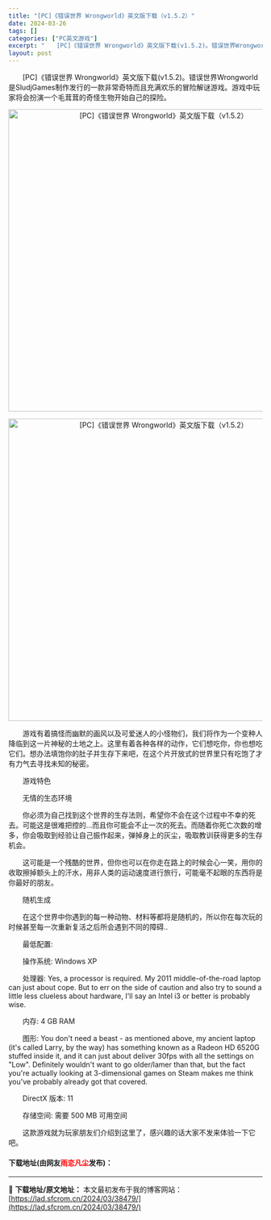 ```yaml
---
title: "[PC]《错误世界 Wrongworld》英文版下载（v1.5.2）"
date: 2024-03-26
tags: []
categories: ["PC英文游戏"]
excerpt: "　　[PC]《错误世界 Wrongworld》英文版下载(v1.5.2)。错误世界Wrongworld是SludjGames制作发行的一款非常奇特而且充满欢乐的冒险解谜游戏。游戏中玩家将会扮演一个毛茸茸的奇怪生物开始自己的探险。 　　游戏有着搞怪而幽默的画风以及可爱迷人的小怪物们，我们将作为一个变种&hellip;"
layout: post
---
```


 <p>　　[PC]《错误世界 Wrongworld》英文版下载(v1.5.2)。错误世界Wrongworld是SludjGames制作发行的一款非常奇特而且充满欢乐的冒险解谜游戏。游戏中玩家将会扮演一个毛茸茸的奇怪生物开始自己的探险。</p> <p align="center"><img align="" border="0" src="https://lad.sfcrom.cn/wp-content/uploads/2024/03/20240326_6602e264339d7.webp" width="600" alt="[PC]《错误世界 Wrongworld》英文版下载（v1.5.2）" /></p> <p align="center"><img align="" border="0" src="https://lad.sfcrom.cn/wp-content/uploads/2024/03/20240326_6602e2647b9f7.webp" width="600" alt="[PC]《错误世界 Wrongworld》英文版下载（v1.5.2）" /></p> <p>　　游戏有着搞怪而幽默的画风以及可爱迷人的小怪物们，我们将作为一个变种人降临到这一片神秘的土地之上。这里有着各种各样的动作，它们想吃你，你也想吃它们。想办法填饱你的肚子并生存下来吧，在这个片开放式的世界里只有吃饱了才有力气去寻找未知的秘密。</p> <p>　　游戏特色</p> <p>　　无情的生态环境</p> <p>　　你必须为自己找到这个世界的生存法则，希望你不会在这个过程中不幸的死去。可能这是很难把控的...而且你可能会不止一次的死去。而随着你死亡次数的增多，你会吸取到经验让自己振作起来，弹掉身上的灰尘，吸取教训获得更多的生存机会。</p> <p>　　这可能是一个残酷的世界，但你也可以在你走在路上的时候会心一笑，用你的收取擦掉额头上的汗水，用非人类的运动速度进行旅行，可能毫不起眼的东西将是你最好的朋友。</p> <p>　　随机生成</p> <p>　　在这个世界中你遇到的每一种动物、材料等都将是随机的，所以你在每次玩的时候甚至每一次重新复活之后所会遇到不同的障碍..</p> <p>　　最低配置:</p> <p>　　操作系统: Windows XP</p> <p>　　处理器: Yes, a processor is required. My 2011 middle-of-the-road laptop can just about cope. But to err on the side of caution and also try to sound a little less clueless about hardware, I&#39;ll say an Intel i3 or better is probably wise.</p> <p>　　内存: 4 GB RAM</p> <p>　　图形: You don&#39;t need a beast - as mentioned above, my ancient laptop (it&#39;s called Larry, by the way) has something known as a Radeon HD 6520G stuffed inside it, and it can just about deliver 30fps with all the settings on &quot;Low&quot;. Definitely wouldn&#39;t want to go older/lamer than that, but the fact you&#39;re actually looking at 3-dimensional games on Steam makes me think you&#39;ve probably already got that covered.</p> <p>　　DirectX 版本: 11</p> <p>　　存储空间: 需要 500 MB 可用空间</p> <p>　　这款游戏就为玩家朋友们介绍到这里了，感兴趣的话大家不发来体验一下它吧。</p> <p><h4>下载地址(由网友<font color="red">雨恋凡尘</font>发布)：</h4></p> 

---
📖 **下载地址/原文地址：** 本文最初发布于我的博客网站：[https://lad.sfcrom.cn/2024/03/38479/](https://lad.sfcrom.cn/2024/03/38479/)

